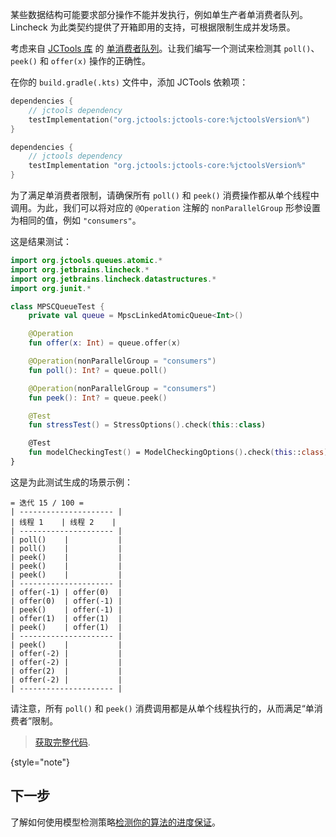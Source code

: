 [//]: # (title: 数据结构约束)

某些数据结构可能要求部分操作不能并发执行，例如单生产者单消费者队列。Lincheck 为此类契约提供了开箱即用的支持，可根据限制生成并发场景。

考虑来自 [JCTools 库](https://github.com/JCTools/JCTools) 的 [单消费者队列](https://github.com/JCTools/JCTools/blob/66e6cbc9b88e1440a597c803b7df9bd1d60219f6/jctools-core/src/main/java/org/jctools/queues/atomic/MpscLinkedAtomicQueue.java)。让我们编写一个测试来检测其 `poll()`、`peek()` 和 `offer(x)` 操作的正确性。

在你的 `build.gradle(.kts)` 文件中，添加 JCTools 依赖项：

   <tabs group="build-script">
   <tab title="Kotlin" group-key="kotlin">

   ```kotlin
   dependencies {
       // jctools dependency
       testImplementation("org.jctools:jctools-core:%jctoolsVersion%")
   }
   ```

   </tab>
   <tab title="Groovy" group-key="groovy">

   ```groovy
   dependencies {
       // jctools dependency
       testImplementation "org.jctools:jctools-core:%jctoolsVersion%"
   }
   ```
   </tab>
   </tabs>

为了满足单消费者限制，请确保所有 `poll()` 和 `peek()` 消费操作都从单个线程中调用。为此，我们可以将对应的 `@Operation` 注解的 `nonParallelGroup` 形参设置为相同的值，例如 `"consumers"`。

这是结果测试：

```kotlin
import org.jctools.queues.atomic.*
import org.jetbrains.lincheck.*
import org.jetbrains.lincheck.datastructures.*
import org.junit.*

class MPSCQueueTest {
    private val queue = MpscLinkedAtomicQueue<Int>()

    @Operation
    fun offer(x: Int) = queue.offer(x)

    @Operation(nonParallelGroup = "consumers") 
    fun poll(): Int? = queue.poll()

    @Operation(nonParallelGroup = "consumers")
    fun peek(): Int? = queue.peek()

    @Test
    fun stressTest() = StressOptions().check(this::class)

    @Test
    fun modelCheckingTest() = ModelCheckingOptions().check(this::class)
}
```

这是为此测试生成的场景示例：

```text
= 迭代 15 / 100 =
| --------------------- |
| 线程 1    | 线程 2    |
| --------------------- |
| poll()    |           |
| poll()    |           |
| peek()    |           |
| peek()    |           |
| peek()    |           |
| --------------------- |
| offer(-1) | offer(0)  |
| offer(0)  | offer(-1) |
| peek()    | offer(-1) |
| offer(1)  | offer(1)  |
| peek()    | offer(1)  |
| --------------------- |
| peek()    |           |
| offer(-2) |           |
| offer(-2) |           |
| offer(2)  |           |
| offer(-2) |           |
| --------------------- |
```

请注意，所有 `poll()` 和 `peek()` 消费调用都是从单个线程执行的，从而满足“单消费者”限制。

> [获取完整代码](https://github.com/JetBrains/lincheck/blob/master/src/jvm/test-lincheck-integration/org/jetbrains/lincheck_test/guide/MPSCQueueTest.kt).
>
{style="note"}

## 下一步

了解如何使用模型检测策略[检测你的算法的进度保证](progress-guarantees.md)。